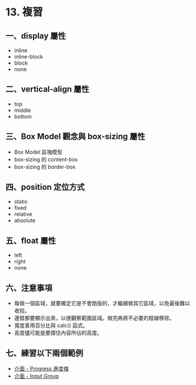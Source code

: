 # 13. 複習

## 一、display 屬性

* inline
* inline-block
* block
* none

## 二、vertical-align 屬性

* top
* middle
* bottom

## 三、Box Model 觀念與 box-sizing 屬性

* Box Model 區塊模型
* box-sizing 的 content-box
* box-sizing 的 border-box

## 四、position 定位方式

* static
* fixed
* relative
* absolute

## 五、float 屬性

* left
* right
* none

## 六、注意事項

* 每做一個區域，就要確定它是不會跑版的，才繼續做其它區域，以免最後難以收拾。
* 邊框都要顯示出來，以便觀察範圍區域。做完再將不必要的框線移除。
* 寬度善用百分比與 calc\(\) 函式。
* 高度儘可能是要撐住內容所佔的高度。

## 七、練習以下兩個範例

* [介面 - Progress 進度條](https://docs.webmix.cc/html-and-css/4.-ban-mian-ou-kuai-shi-zuo#14-jie-mian-progress-jin-du-tiao)
* [介面 - Input Group](https://docs.webmix.cc/html-and-css/4.-ban-mian-ou-kuai-shi-zuo#12-jie-mian-input-group)



